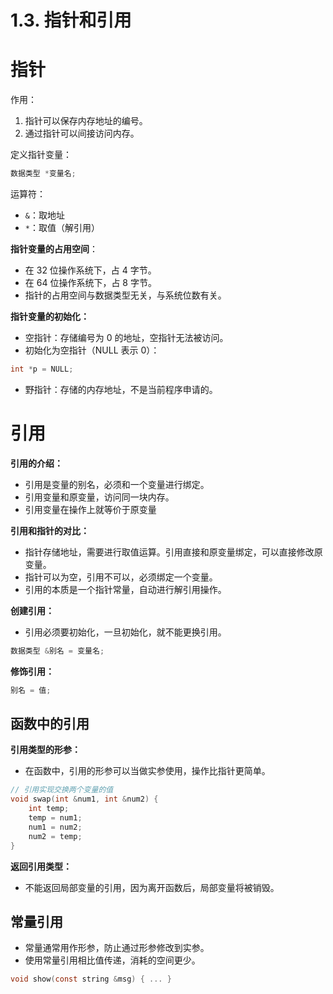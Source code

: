 # 1.3. 指针和引用

# 指针

作用：

1. 指针可以保存内存地址的编号。
2. 通过指针可以间接访问内存。

定义指针变量：

```c
数据类型 *变量名;
```

运算符：

- `&`：取地址
- `*`：取值（解引用）

**指针变量的占用空间**：

- 在 32 位操作系统下，占 4 字节。
- 在 64 位操作系统下，占 8 字节。
- 指针的占用空间与数据类型无关，与系统位数有关。

**指针变量的初始化：**

- 空指针：存储编号为 0 的地址，空指针无法被访问。
- 初始化为空指针（NULL 表示 0）：

```c
int *p = NULL;
```

- 野指针：存储的内存地址，不是当前程序申请的。

# 引用

**引用的介绍：**

- 引用是变量的别名，必须和一个变量进行绑定。
- 引用变量和原变量，访问同一块内存。
- 引用变量在操作上就等价于原变量

**引用和指针的对比：**

- 指针存储地址，需要进行取值运算。引用直接和原变量绑定，可以直接修改原变量。
- 指针可以为空，引用不可以，必须绑定一个变量。
- 引用的本质是一个指针常量，自动进行解引用操作。

**创建引用：**

- 引用必须要初始化，一旦初始化，就不能更换引用。

```cpp
数据类型 &别名 = 变量名;
```

**修饰引用：**

```cpp
别名 = 值;
```

## 函数中的引用

**引用类型的形参：**

- 在函数中，引用的形参可以当做实参使用，操作比指针更简单。

```cpp
// 引用实现交换两个变量的值
void swap(int &num1, int &num2) {
	int temp;
	temp = num1;
	num1 = num2;
	num2 = temp;
}
```

**返回引用类型：**

- 不能返回局部变量的引用，因为离开函数后，局部变量将被销毁。

## 常量引用

- 常量通常用作形参，防止通过形参修改到实参。
- 使用常量引用相比值传递，消耗的空间更少。

```c
void show(const string &msg) { ... }
```
